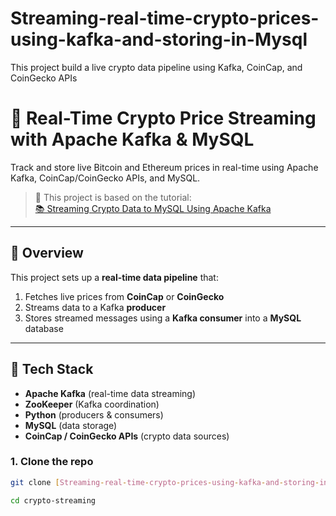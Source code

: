 # Streaming-real-time-crypto-prices-using-kafka-and-storing-in-Mysql
This project build a live crypto data pipeline using Kafka, CoinCap, and CoinGecko APIs
# 🔄 Real-Time Crypto Price Streaming with Apache Kafka & MySQL

Track and store live Bitcoin and Ethereum prices in real-time using Apache Kafka, CoinCap/CoinGecko APIs, and MySQL.

> 📖 This project is based on the tutorial:  
> [📚 Streaming Crypto Data to MySQL Using Apache Kafka](https://medium.com/@joy.kimaiyo)

---

## 🚀 Overview

This project sets up a **real-time data pipeline** that:

1. Fetches live prices from **CoinCap** or **CoinGecko**
2. Streams data to a Kafka **producer**
3. Stores streamed messages using a **Kafka consumer** into a **MySQL** database

---

## 🔧 Tech Stack

- **Apache Kafka** (real-time data streaming)
- **ZooKeeper** (Kafka coordination)
- **Python** (producers & consumers)
- **MySQL** (data storage)
- **CoinCap / CoinGecko APIs** (crypto data sources)


### 1. Clone the repo

```bash
git clone [Streaming-real-time-crypto-prices-using-kafka-and-storing-in-Mysql](https://github.com/JoyKimaiyo/Streaming-real-time-crypto-prices-using-kafka-and-storing-in-Mysql)

cd crypto-streaming



